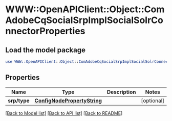 # WWW::OpenAPIClient::Object::ComAdobeCqSocialSrpImplSocialSolrConnectorProperties

## Load the model package
```perl
use WWW::OpenAPIClient::Object::ComAdobeCqSocialSrpImplSocialSolrConnectorProperties;
```

## Properties
Name | Type | Description | Notes
------------ | ------------- | ------------- | -------------
**srp/type** | [**ConfigNodePropertyString**](ConfigNodePropertyString.md) |  | [optional] 

[[Back to Model list]](../README.md#documentation-for-models) [[Back to API list]](../README.md#documentation-for-api-endpoints) [[Back to README]](../README.md)


